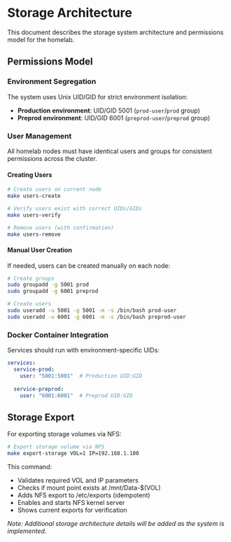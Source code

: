 # Storage Architecture

This document describes the storage system architecture and permissions model for the homelab.

## Permissions Model

### Environment Segregation

The system uses Unix UID/GID for strict environment isolation:

- **Production environment**: UID/GID 5001 (`prod-user`/`prod` group)
- **Preprod environment**: UID/GID 6001 (`preprod-user`/`preprod` group)

### User Management

All homelab nodes must have identical users and groups for consistent permissions across the cluster.

#### Creating Users

```bash
# Create users on current node
make users-create

# Verify users exist with correct UIDs/GIDs
make users-verify

# Remove users (with confirmation)
make users-remove
```

#### Manual User Creation

If needed, users can be created manually on each node:

```bash
# Create groups
sudo groupadd -g 5001 prod
sudo groupadd -g 6001 preprod

# Create users
sudo useradd -u 5001 -g 5001 -m -s /bin/bash prod-user
sudo useradd -u 6001 -g 6001 -m -s /bin/bash preprod-user
```

### Docker Container Integration

Services should run with environment-specific UIDs:

```yaml
services:
  service-prod:
    user: "5001:5001"  # Production UID:GID
    
  service-preprod:
    user: "6001:6001"  # Preprod UID:GID
```


## Storage Export

For exporting storage volumes via NFS:

```bash
# Export storage volume via NFS
make export-storage VOL=1 IP=192.168.1.100
```

This command:
- Validates required VOL and IP parameters
- Checks if mount point exists at /mnt/Data-$(VOL)
- Adds NFS export to /etc/exports (idempotent)
- Enables and starts NFS kernel server
- Shows current exports for verification

*Note: Additional storage architecture details will be added as the system is implemented.*
